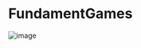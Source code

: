# FundamentGames

![image](https://github.com/TitoWuPan/FundamentGames/assets/91169600/4ac904ce-387b-41f3-9333-70b3fe0d70fd)
